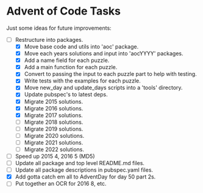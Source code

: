 # Advent of Code Tasks

Just some ideas for future improvements:

- [ ] Restructure into packages.
  - [x] Move base code and utils into 'aoc' package.
  - [x] Move each years solutions and input into 'aocYYYY' packages.
  - [x] Add a name field for each puzzle.
  - [x] Add a main function for each puzzle.
  - [x] Convert to passing the input to each puzzle part to help with testing.
  - [x] Write tests with the examples for each puzzle.
  - [x] Move new_day and update_days scripts into a 'tools' directory.
  - [x] Update pubspec's to latest deps.
  - [x] Migrate 2015 solutions.
  - [x] Migrate 2016 solutions.
  - [x] Migrate 2017 solutions.
  - [ ] Migrate 2018 solutions.
  - [ ] Migrate 2019 solutions.
  - [ ] Migrate 2020 solutions.
  - [ ] Migrate 2021 solutions.
  - [ ] Migrate 2022 solutions.

- [ ] Speed up 2015 4, 2016 5 (MD5)
- [ ] Update all package and top level README.md files.
- [ ] Update all package descriptions in pubspec.yaml files.
- [x] Add gotta catch em all to AdventDay for day 50 part 2s.
- [ ] Put together an OCR for 2016 8, etc.
